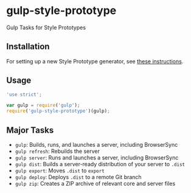 gulp-style-prototype
====================

Gulp Tasks for Style Prototypes

## Installation

For setting up a new Style Prototype generator, see [these instructions](https://github.com/north/generator-Style-Prototype#installation).

## Usage

```javascript
'use strict';

var gulp = require('gulp');
require('gulp-style-prototype')(gulp);
```

## Major Tasks

* `gulp`: Builds, runs, and launches a server, including BrowserSync
* `gulp refresh`: Rebuilds the server
* `gulp server`: Runs and launches a server, including BrowserSync
* `gulp dist`: Builds a server-ready distribution of your server to `.dist`
* `gulp export`: Moves `.dist` to `export`
* `gulp deploy`: Deploys `.dist` to a remote Git branch
* `gulp zip`: Creates a ZIP archive of relevant core and server files
